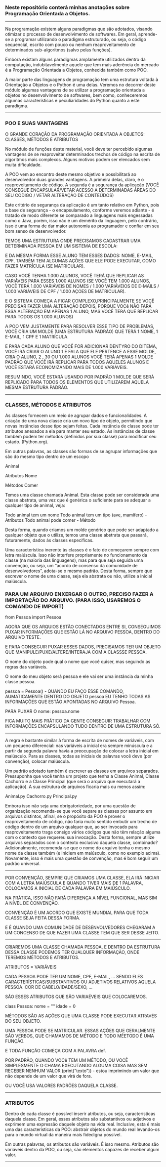 ### Neste repositório conterá minhas anotações sobre Programação Orientada a Objetos.

---

Na programação existem alguns paradigmas que são adotados, visando otimizar o processo de desenvolvimento de softwares. Em geral, aprende-se a programar utilizando o paradigma estruturado, ou seja, o código sequencial, escrito com pouco ou nenhum reaproveitamento de determinados sub-algoritmos (salvo pelas funções).

Embora existam alguns paradigmas amplamente utilizados dentro da computação, indubitavelmente aquele que tem mais aderência do mercado é a Programação Orientada a Objetos, conhecida também como POO.

A maior parte das linguagens de programação tem uma estrutura voltada à Orientação a Objetos e o Python é uma delas. Veremos no decorrer deste módulo algumas vantagens de se utilizar a programação orientada a objetos no desenvolvimento de softwares, bem como, conheceremos algumas características e peculiaridades do Python quanto a este paradigma.

---

### POO E SUAS VANTAGENS

O GRANDE CORAÇÃO DA PROGRAMAÇÃO ORIENTADA A OBJETOS: CLASSES, MÉTODOS E ATRIBUTOS

No módulo de funções deste material, você deve ter percebido algumas vantagens de se reaproveitar determinados trechos de código na escrita de algoritmos mais complexos. Alguns motivos podem ser elencados sem muita dificuldade.

A POO vem ao encontro deste mesmo objetivo e possibilitará ao desenvolvedor duas grandes vantagens. A primeira delas, claro, é o reaproveitamento de código. A segunda é a segurança da aplicação (VOCÊ CONSEGUE ENCAPSULAR/VETAR ACESSO A DETERMINADAS ÁREAS DO SEU CÓDIGO / VETAR ALTERAÇÃO DE CONTEÚDOS)

Este critério de segurança da aplicação é um tanto relativo em Python, pois a base de segurança - o encapsulamento, conforme veremos adiante - é tratado de modo diferente se comparado a linguagens mais engessadas como o Java, porém, isso não é um demérito da linguagem, pelo contrário, isso é uma forma de dar maior autonomia ao programador e confiar em seu bom senso de desenvolvedor.

TEMOS UMA ESTRUTURA ONDE PRECISAMOS CADASTRAR UMA DETERMINADA PESSOA EM UM SISTEMA DE ESCOLA:

E DA MESMA FORMA ESSE ALUNO TEM ESSES DADOS: NOME, E-MAIL, CPF, TAMBÉM TEM ALGUMAS AÇÕES QUE ELE PODE EXECUTAR, COMO FAZER MATRÍCULA (SE MATRICULAR).

CASO VOCÊ TENHA 1.000 ALUNOS, VOCÊ TERÁ QUE REPLICAR AS VARIÁVEIS PARA ESSES 1.000 ALUNOS (SE VOCÊ TEM 1.000 ALUNOS, VOCÊ TERÁ 1.000 VARIÁVEIS DE NOMES / 1.000 VARIÁVEIOS DE E-MAILS / 1.000 VARIÁVEIS DE CPF / 1.000 AÇOES DE MATRICULAR).

E O SISTEMA COMEÇA A FICAR COMPLEXO,PRINCIPALMENTE SE VOCÊ PRECISAR FAZER UMA ALTERAÇÃO DEPOIS, PORQUE VOCê NÃO FARÁ ESSA ALTERAÇÃO EM APENAS 1 ALUNO, MAS VOCÊ TERÁ QUE REPLICAR PARA TODOS OS 1.000 ALUNOS)

A POO VEM JUSTAMENTE PARA RESOLVER ESSE TIPO DE PROBLEMAS, VOCÊ CRIA UM MOLDE (UMA ESTRUTURA PADRÃO) QUE TERÁ 1 NOME, 1 E-MAIL, 1 CPF E 1 MATRÍCULA.

E PARA CADA ALUNO QUE VOCÊ FOR ADICIONAR DENTYRO DO DITEMA, VOCÊ IRÁ CRIAR O ALUNO 1 E FALA QUE ELE PERTENCE A ESSE MOLDE, CRIA O ALUNO, 2 , 30 OU 1.000 ALUNOS VOCÊ TERÁ APENAS 1 MOLDE PADRÃO QUE VOCÊ IRÁ REPLICAR PARA TODOS AQUELES ALUNOS E VOCÊ ESTARÁ ECONOMIZANDO MAIS DE 1.000 VARIÁVEIS.

RESUMINDO, VOCÊ ESTARÁ USANDO POR PADRÃO 1 MOLDE QUE SERÁ REPLICADO PARA TODOS OS ELEMENTOS QUE UTILIZAREM AQUELA MESMA ESTRUTURA PADRÃO.

---

### CLASSES, MÉTODOS E ATRIBUTOS

As classes fornecem um meio de agrupar dados e funcionalidades. A criação de uma nova classe cria um novo tipo de objeto, permitindo que novas instâncias desse tipo sejam feitas. Cada instância de classe pode ter atributos anexados a ela para manter seu estado. As instâncias de classe também podem ter métodos (definidos por sua classe) para modificar seu estado. (Python.org).

Em outras palavras, as classes são formas de se agrupar informações que são do mesmo tipo dentro de um escopo 

Animal

Atributos
Nome

Métodos
Comer

Temos uma classe chamada Animal. Esta classe pode ser considerada uma classe abstrata, uma vez que é genérica o suficiente para se adequar a qualquer tipo de animal, veja:

Todo animal tem um nome
Todo animal tem um tipo (ave, mamífero) - Atributos
Todo animal pode comer - Método

Desta forma, quando criamos um molde genérico que pode ser adaptado a qualquer objeto que o utilize, temos uma classe abstrata que passará, futuramente, dados às classes específicas.

Uma característica inerente às classes é o fato de começarem sempre com letra maiúscula. Isso não interfere propriamente no funcionamento da classe (na maioria das linguagens), mas para que seja seguida uma convenção, ou seja, um “acordo de consenso da comunidade de desenvolvedores”, adota-se o mesmo padrão. Desta forma, sempre que escrever o nome de uma classe, seja ela abstrata ou não, utilize a inicial maiúscula.

### PARA UM ARQUIVO ENXERGAR O OUTRO, PRECISO FAZER A IMPORTAÇÃO DO ARQUIVO. (PARA ISSO, USAREMOS O COMANDO DE IMPORT)

from Pessoa import Pessoa

AGORA QUE OS ARQUIOS ESTÃO CONECTADOS ENTRE SI, CONSEGUIMOS PUXAR INFORMAÇÕES QUE ESTÃO LÁ NO ARQUIVO PESSOA, DENTRO DO ARQUIVO TESTE.

E PARA CONSEGUIR PUXAR ESSES DADOS, PRECISAMOS TER UM OBJETO QUE MANIPULE/PUXE/ALTERE/INTERAJA COM A CLASSSE PESSOA.

O nome do objeto pode qual o nome que você quiser, mas seguindo as regras das variáveis.

O nome do meu objeto será pessoa e ele vai ser uma instância da minha classe pessoa.

pessoa = Pessoa() - QUANDO EU FAÇO ESSE COMANDO, AUMATICAMENTE DENTRO DO OBJETO pessoa EU TENHO TODAS AS INFORMAÇÕES QUE ESTÃO APONTADAS NO ARQUIVO Pessoa.

PARA PUXAR O nome: pessoa.nome

FICA MUITO MAIS PRÁTICO DA GENTE CONSEGUIR TRABALHAR COM INFORMAÇÕES ENCAPSULANDO TUDO DENTRO DE UMA ESTRUTURA SÓ.

---

A regra é bastante similar à forma de escrita de nomes de variáveis, com um pequeno diferencial: nas variáveis a inicial era sempre minúscula e a partir da segunda palavra havia a preocupação de colocar a letra inicial em maiúsculo. Para as classes, todas as iniciais de palavras você deve (por convenção), colocar maiúscula.

Um padrão adotado também é escrever as classes em arquivos separados. Pressuponha que você tenha um projeto que tenha a Classe Animal, Classe Cachorro e a Classe Principal (que será o arquivo que executará a aplicação). A sua estrutura de arquivos ficaria mais ou menos assim:

Animal.py
Cachorro.py
Principal.py

Embora isso não seja uma obrigatoriedade, por uma questão de organização recomenda-se que você separe as classes por assunto em arquivos distintos, afinal, se o propósito da POO é prover o reaproveitamento de código, não faria muito sentido embutir um trecho de código dentro de um arquivo qualquer que, ao ser invocado para reaproveitamento traga consigo vários códigos que não têm relação alguma com o contexto que requereu sua invocação. Desta forma, sempre utilize arquivos separados com o contexto exclusivo daquela classe, combinado? Adicionalmente, recomenda-se que o nome do arquivo tenha o mesmo nome da classe também (e iniciem em maiúsculo, como no exemplo acima). Novamente, isso é mais uma questão de convenção, mas é bom seguir um padrão universal.

---

POR CONVENÇÃO, SEMPRE QUE CRIAMOS UMA CLASSE, ELA IRÁ INICIAR COM A LETRA MAIÚSCULA E QUANDO TIVER MAIS DE 1 PALAVRA, COLOCAMOS A INICIAL DE CADA PALAVRA EM MAIÚSCULO.

NA PRÁTICA, ISSO NÃO FARÁ DIFERENÇA A NÍVEL FUNCIONAL, MAS SIM A NÍVEL DE CONVENÇÃO.

CONVENÇÃO É UM ACORDO QUE EXISTE MUNDIAL PARA QUE TODA CLASSE SEJA FEITA DESSA FORMA.

E É QUANDO UMA COMUNIDADE DE DESENVOLVEDORES CHEGARAM A UM CONCENSO DE QUE FAZER UMA CLASSE TEM QUE SER DESSE JEITO.

---

CRIAREMOS UMA CLASSE CHAMADA PESSOA, E DENTRO DA ESTRUTURA DESSA CLASSE PODEMOS TER QUALQUER INFORMAÇÃO, ONDE TEREMOS MÉTODOS E ATRIBUTOS.

ATRIBUTOS = VARIÁVEIS

CADA PESSOA PODE TER UM NOME, CPF, E-MAIL, ... SENDO ELES CARACTERÍSTICAS/SUBSTANTIVOS OU ADJETIVOS RELATIVOS AQUELA PESSOA. COR DE CABELO/IDADE/SEXO, ...

SÃO ESSES ATRIBUTOS QUE SÃO VARIAÉVEIS QUE COLOCAREMOS.

class Pessoa:
    nome = ""
    idade = 0

MÉTODOS SÃO AS AÇÕES QUE UMA CLASSE PODE EXECUTAR ATRAVÉS DO SEU OBJETO.

UMA PESSOA PODE SE MATRICULAR. ESSAS AÇÕES QUE GERALMENTE SÃO VERBOS, QUE CHAMAMOS DE MÉTODO E TODO MÉETODO É UMA FUNÇÃO.

E TODA FUNÇÃO COMEÇA COM A PALAVRA def.

POR PADRÃO, QUANDO VOCê TEM UM MÉTODO, OU VOCÊ SIMPLESMENTE O CHAMA EXECUTANDO ALGUMA COISA MAS SEM RECEBER NENHUM VALOR (print("texto")) - estou imprimindo um valor que não depende de um valor que virá de fora.

OU VOCÊ USA VALORES PADRÕES DAQUELA CLASSE.

---

### ATRIBUTOS

Dentro de cada classe é possível inserir atributos, ou seja, características daquela classe. Em geral, esses atributos são substantivos ou adjetivos e exprimem uma expressão daquele objeto na vida real. Inclusive, esta é mais uma das características da POO: abstrair objetos do mundo real levando-os para o mundo virtual da maneira mais fidedigna possível.

Em outras palavras, os atributos são variáveis. É isso mesmo. Atributos são variáveis dentro da POO, ou seja, são elementos capazes de receber algum valor.

---








